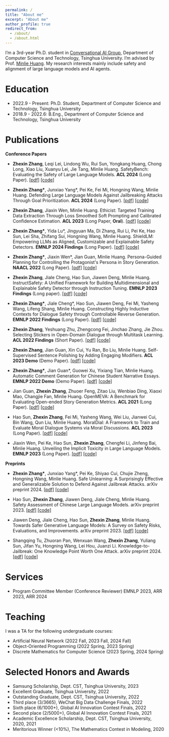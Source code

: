 ```yaml
---
permalink: /
title: "About me"
excerpt: "About me"
author_profile: true
redirect_from: 
  - /about/
  - /about.html
---
```


I’m a 3rd-year Ph.D. student in [Conversational AI Group](http://coai.cs.tsinghua.edu.cn/), Department of Computer Science and Technology, Tsinghua University. I’m advised by Prof. [Minlie Huang](http://coai.cs.tsinghua.edu.cn/hml). My research interests mainly include safety and alignment of large language models and AI agents.

Education
======

+ 2022.9 - Present: Ph.D. Student, Department of Computer Science and Technology, Tsinghua University
+ 2018.9 - 2022.6: B.Eng., Department of Computer Science and Technology, Tsinghua University

Publications
======

**Conference Papers**

+ **Zhexin Zhang**, Leqi Lei, Lindong Wu, Rui Sun, Yongkang Huang, Chong Long, Xiao Liu, Xuanyu Lei, Jie Tang, Minlie Huang. SafetyBench: Evaluating the Safety of Large Language Models. **ACL 2024** (Long Paper). [[pdf]](https://arxiv.org/abs/2309.07045) [[code]](https://github.com/thu-coai/SafetyBench)

+ **Zhexin Zhang\***, Junxiao Yang\*, Pei Ke, Fei Mi, Hongning Wang, Minlie Huang. Defending Large Language Models Against Jailbreaking Attacks Through Goal Prioritization. **ACL 2024** (Long Paper). [[pdf]](https://arxiv.org/abs/2311.09096) [[code]](https://github.com/thu-coai/JailbreakDefense_GoalPriority)

+ **Zhexin Zhang**, Jiaxin Wen, Minlie Huang. Ethicist: Targeted Training Data Extraction Through Loss Smoothed Soft Prompting and Calibrated Confidence Estimation. **ACL 2023** (Long Paper, **Oral**). [[pdf]](https://arxiv.org/abs/2307.04401) [[code]](https://github.com/thu-coai/Targeted-Data-Extraction)

+  **Zhexin Zhang\***, Yida Lu\*, Jingyuan Ma, Di Zhang, Rui Li, Pei Ke, Hao Sun, Lei Sha, Zhifang Sui, Hongning Wang, Minlie Huang. ShieldLM: Empowering LLMs as Aligned, Customizable and Explainable Safety Detectors. **EMNLP 2024 Findings** (Long Paper). [[pdf]](https://arxiv.org/abs/2402.16444) [[code]](https://github.com/thu-coai/ShieldLM)

+ **Zhexin Zhang\***, Jiaxin Wen\*, Jian Guan, Minlie Huang. Persona-Guided Planning for Controlling the Protagonist's Persona in Story Generation. **NAACL 2022** (Long Paper). [[pdf]](https://arxiv.org/abs/2204.10703) [[code]](https://github.com/thu-coai/ConPer)

+ **Zhexin Zhang**, Jiale Cheng, Hao Sun, Jiawen Deng, Minlie Huang. InstructSafety: A Unified Framework for Building Multidimensional and Explainable Safety Detector through Instruction Tuning. **EMNLP 2023 Findings** (Long paper). [[pdf]](https://aclanthology.org/2023.findings-emnlp.700/) [[code]](https://nonstopfor.github.io/)

+ **Zhexin Zhang\***, Jiale Cheng\*, Hao Sun, Jiawen Deng, Fei Mi, Yasheng Wang, Lifeng Shang, Minlie Huang. Constructing Highly Inductive Contexts for Dialogue Safety through Controllable Reverse Generation. **EMNLP 2022 Findings** (Long Paper). [[pdf]](https://arxiv.org/abs/2212.01810) [[code]](https://github.com/thu-coai/Reverse_Generation)

+ **Zhexin Zhang**, Yeshuang Zhu, Zhengcong Fei, Jinchao Zhang, Jie Zhou. Selecting Stickers in Open-Domain Dialogue through Multitask Learning. **ACL 2022 Findings** (Short Paper). [[pdf]](https://arxiv.org/abs/2209.07697) [[code]](https://github.com/nonstopfor/Sticker-Selection)

+ **Zhexin Zhang**, Jian Guan, Xin Cui, Yu Ran, Bo Liu, Minlie Huang. Self-Supervised Sentence Polishing by Adding Engaging Modifiers. **ACL 2023 Demo** (Demo Paper). [[pdf]](https://aclanthology.org/2023.acl-demo.48/) [[code]](https://nonstopfor.github.io/)
 
+ **Zhexin Zhang\***, Jian Guan\*, Guowei Xu, Yixiang Tian, Minlie Huang. Automatic Comment Generation for Chinese Student Narrative Essays. **EMNLP 2022 Demo** (Demo Paper). [[pdf]](https://aclanthology.org/2022.emnlp-demos.21/) [[code]](https://github.com/thu-coai/EssayCommentGen)

+ Jian Guan, **Zhexin Zhang**, Zhuoer Feng, Zitao Liu, Wenbiao Ding, Xiaoxi Mao, Changjie Fan, Minlie Huang. OpenMEVA: A Benchmark for Evaluating Open-ended Story Generation Metrics. **ACL 2021** (Long Paper). [[pdf]](https://arxiv.org/abs/2105.08920) [[code]](https://github.com/thu-coai/OpenMEVA)

+ Hao Sun, **Zhexin Zhang**, Fei Mi, Yasheng Wang, Wei Liu, Jianwei Cui, Bin Wang, Qun Liu, Minlie Huang. MoralDial: A Framework to Train and Evaluate Moral Dialogue Systems via Moral Discussions. **ACL 2023** (Long Paper). [[pdf]](https://arxiv.org/pdf/2212.10720) [[code]](https://github.com/thu-coai/MoralDial)

+ Jiaxin Wen, Pei Ke, Hao Sun, **Zhexin Zhang**, Chengfei Li, Jinfeng Bai, Minlie Huang. Unveiling the Implicit Toxicity in Large Language Models. **EMNLP 2023** (Long Paper). [[pdf]](https://arxiv.org/abs/2311.17391) [[code]](https://github.com/thu-coai/Implicit-Toxicity)

**Preprints**

+ **Zhexin Zhang\***, Junxiao Yang\*, Pei Ke, Shiyao Cui, Chujie Zheng, Hongning Wang, Minlie Huang. Safe Unlearning: A Surprisingly Effective and Generalizable Solution to Defend Against Jailbreak Attacks. arXiv preprint 2024. [[pdf]](https://arxiv.org/abs/2407.02855) [[code]](https://github.com/thu-coai/SafeUnlearning)

+ Hao Sun, **Zhexin Zhang**, Jiawen Deng, Jiale Cheng, Minlie Huang. Safety Assessment of Chinese Large Language Models. arXiv preprint 2023. [[pdf]](https://arxiv.org/abs/2304.10436) [[code]](https://github.com/thu-coai/Safety-Prompts)

+ Jiawen Deng, Jiale Cheng, Hao Sun, **Zhexin Zhang**, Minlie Huang. Towards Safer Generative Language Models: A Survey on Safety Risks, Evaluations, and Improvements. arXiv preprint 2023. [[pdf]](https://arxiv.org/abs/2302.09270) [[code]](https://nonstopfor.github.io/)

+ Shangqing Tu, Zhuoran Pan, Wenxuan Wang, **Zhexin Zhang**, Yuliang Sun, Jifan Yu, Hongning Wang, Lei Hou, Juanzi Li. Knowledge-to-Jailbreak: One Knowledge Point Worth One Attack. arXiv preprint 2024. [[pdf]](https://arxiv.org/abs/2406.11682) [[code]](https://github.com/THU-KEG/Knowledge-to-Jailbreak/)

Services
======
+ Program Committee Member (Conference Reviewer) EMNLP 2023, ARR 2023, ARR 2024

Teaching
======
I was a TA for the following undergraduate courses:

+ Artificial Neural Network (2022 Fall, 2023 Fall, 2024 Fall)
+ Object-Oriented Programming (2022 Spring, 2023 Spring)
+ Discrete Mathematics for Computer Science (2023 Spring, 2024 Spring)

Selected Honors and Awards
======
+ Samsung Scholarship, Dept. CST, Tsinghua University, 2023
+ Excellent Graduate, Tsinghua University, 2022
+ Outstanding Graduate, Dept. CST, Tsinghua University, 2022
+ Third place (3/3665), WeChat Big Data Challenge Finals, 2022
+ Sixth place (6/1000+), Global AI Innovation Contest Finals, 2022
+ Second place (2/5000+), Global AI Innovation Contest Finals, 2021
+ Academic Excellence Scholarship, Dept. CST, Tsinghua University, 2020, 2021
+ Meritorious Winner (<10%), The Mathematics Contest in Modeling, 2020

